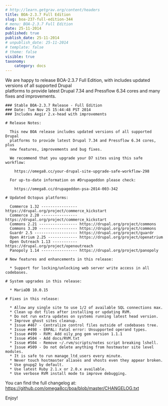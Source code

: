 ```yaml
---
# http://learn.getgrav.org/content/headers
title: BOA-2.3.7 Full Edition
slug: boa-237-full-edition-344
# menu: BOA-2.3.7 Full Edition
date: 25-11-2014
published: true
publish_date: 25-11-2014
# unpublish_date: 25-11-2014
# template: false
# theme: false
visible: true
taxonomy:
    category: docs
---
```


 We are happy to release BOA-2.3.7 Full Edition, with includes updated versions of all supported Drupal  
 platforms to provide latest Drupal 7.34 and Pressflow 6.34 cores and many fixes and improvements.

 
    ### Stable BOA-2.3.7 Release - Full Edition
    ### Date: Tue Nov 25 15:44:48 PST 2014
    ### Includes Aegir 2.x-head with improvements
    
    # Release Notes:
    
      This new BOA release includes updated versions of all supported Drupal
      platforms to provide latest Drupal 7.34 and Pressflow 6.34 cores, plus
      new features, improvements and bug fixes.
    
      We recommend that you upgrade your D7 sites using this safe workflow:
    
        https://omega8.cc/your-drupal-site-upgrade-safe-workflow-298
    
      For up-to-date information on #Drupageddon please check:
    
        https://omega8.cc/drupageddon-psa-2014-003-342
    
    # Updated Octopus platforms:
    
      Commerce 1.32 ---------------- https://drupal.org/project/commerce_kickstart
      Commerce 2.20 ---------------- https://drupal.org/project/commerce_kickstart
      Commons 2.21 ----------------- https://drupal.org/project/commons
      Commons 3.20 ----------------- https://drupal.org/project/commons
      Guardr 2.5 ------------------- https://drupal.org/project/guardr
      Open Atrium 2.25 ------------- https://drupal.org/project/openatrium
      Open Outreach 1.13 ----------- https://drupal.org/project/openoutreach
      Panopoly 1.14 ---------------- https://drupal.org/project/panopoly
    
    # New features and enhancements in this release:
    
      * Support for locking/unlocking web server write access in all codebases.
    
    # System upgrades in this release:
    
      * MariaDB 10.0.15
    
    # Fixes in this release:
    
      * Allow any single site to use 1/2 of available SQL connections max.
      * Clean up dot files after installing or updating RVM.
      * Do not run extra updates on systems running latest head version.
      * Improve ghost sites cleanup.
      * Issue #467 - Centralize control files outside of codebases tree.
      * Issue #498 - ERPAL: Fatal error: Unsupported operand types.
      * Issue #499 - RVM: Add oily_png gem version 1.1.1
      * Issue #504 - Add docs/RVM.txt
      * Issue #504 - Remove ~/.rvm/scripts/notes script breaking lshell.
      * Issue #509 - Do not delete anything from hostmaster site level modules.
      * It is safe to run manage_ltd_users every minute.
      * Never touch hostmaster aliases and vhosts even they appear broken.
      * Use gnupg2 by default.
      * Use latest Ruby 2.1.x or 2.0.x available.
      * Use verbose RVM install mode to improve debugging.


 You can find the full changelog at: https://github.com/omega8cc/boa/blob/master/CHANGELOG.txt

Enjoy!